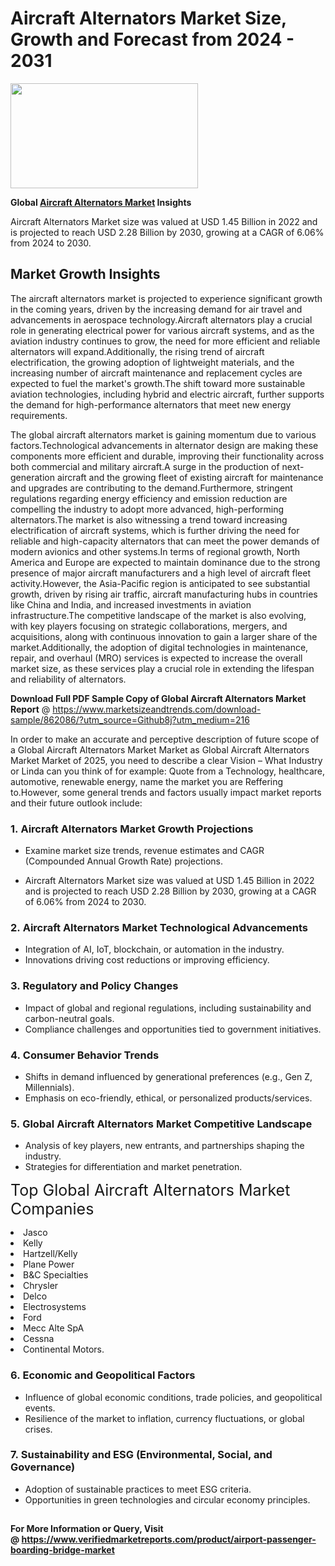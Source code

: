 <H1>Aircraft Alternators Market Size, Growth and Forecast from 2024 - 2031</H1><img class="aligncenter size-medium wp-image-584254" src="https://thirdeyenews.in/wp-content/uploads/2024/09/Global-Market-Research-300x168.jpeg" alt="" width="300" height="168" /><p><strong>Global&nbsp;<a href="https://www.marketsizeandtrends.com/download-sample/862086/?utm_source=Github8j?utm_medium=216">Aircraft Alternators Market</a> Insights</strong></p><p>Aircraft Alternators Market size was valued at USD 1.45 Billion in 2022 and is projected to reach USD 2.28 Billion by 2030, growing at a CAGR of 6.06% from 2024 to 2030.</p><p><h2>Market Growth Insights</h2> <p>The aircraft alternators market is projected to experience significant growth in the coming years, driven by the increasing demand for air travel and advancements in aerospace technology.Aircraft alternators play a crucial role in generating electrical power for various aircraft systems, and as the aviation industry continues to grow, the need for more efficient and reliable alternators will expand.Additionally, the rising trend of aircraft electrification, the growing adoption of lightweight materials, and the increasing number of aircraft maintenance and replacement cycles are expected to fuel the market's growth.The shift toward more sustainable aviation technologies, including hybrid and electric aircraft, further supports the demand for high-performance alternators that meet new energy requirements.</p> <p>The global aircraft alternators market is gaining momentum due to various factors.Technological advancements in alternator design are making these components more efficient and durable, improving their functionality across both commercial and military aircraft.A surge in the production of next-generation aircraft and the growing fleet of existing aircraft for maintenance and upgrades are contributing to the demand.Furthermore, stringent regulations regarding energy efficiency and emission reduction are compelling the industry to adopt more advanced, high-performing alternators.The market is also witnessing a trend toward increasing electrification of aircraft systems, which is further driving the need for reliable and high-capacity alternators that can meet the power demands of modern avionics and other systems.In terms of regional growth, North America and Europe are expected to maintain dominance due to the strong presence of major aircraft manufacturers and a high level of aircraft fleet activity.However, the Asia-Pacific region is anticipated to see substantial growth, driven by rising air traffic, aircraft manufacturing hubs in countries like China and India, and increased investments in aviation infrastructure.The competitive landscape of the market is also evolving, with key players focusing on strategic collaborations, mergers, and acquisitions, along with continuous innovation to gain a larger share of the market.Additionally, the adoption of digital technologies in maintenance, repair, and overhaul (MRO) services is expected to increase the overall market size, as these services play a crucial role in extending the lifespan and reliability of alternators.<p><span class=""><strong>Download Full PDF Sample Copy of Global Aircraft Alternators Market Report</strong> @ <a href="https://www.marketsizeandtrends.com/download-sample/862086/?utm_source=Github8j?utm_medium=216" target="_blank">https://www.marketsizeandtrends.com/download-sample/862086/?utm_source=Github8j?utm_medium=216</a></span></p><p>In order to make an accurate and perceptive description of future scope of a Global&nbsp;Aircraft Alternators Market Market as Global&nbsp;Aircraft Alternators Market Market of 2025, you need to describe a clear Vision &ndash; What Industry or Linda can you think of for example: Quote from a Technology, healthcare, automotive, renewable energy, name the market you are Reffering to.However, some general trends and factors usually impact market reports and their future outlook include:</p><h3>1.&nbsp;<strong>Aircraft Alternators Market Growth Projections</strong></h3><ul><li>Examine market size trends, revenue estimates and CAGR (Compounded Annual Growth Rate) projections.</li><li><p>Aircraft Alternators Market size was valued at USD 1.45 Billion in 2022 and is projected to reach USD 2.28 Billion by 2030, growing at a CAGR of 6.06% from 2024 to 2030.</p></li></ul><h3>2.&nbsp;<strong>Aircraft Alternators Market Technological Advancements</strong></h3><ul><li>Integration of AI, IoT, blockchain, or automation in the industry.</li><li>Innovations driving cost reductions or improving efficiency.</li></ul><h3>3.&nbsp;<strong>Regulatory and Policy Changes</strong></h3><ul><li>Impact of global and regional regulations, including sustainability and carbon-neutral goals.</li><li>Compliance challenges and opportunities tied to government initiatives.</li></ul><h3>4.&nbsp;<strong>Consumer Behavior Trends</strong></h3><ul><li>Shifts in demand influenced by generational preferences (e.g., Gen Z, Millennials).</li><li>Emphasis on eco-friendly, ethical, or personalized products/services.</li></ul><h3>5.&nbsp;<strong>Global Aircraft Alternators Market Competitive Landscape</strong></h3><ul><li>Analysis of key players, new entrants, and partnerships shaping the industry.</li><li>Strategies for differentiation and market penetration.</li></ul><p data-pm-slice="1 1 []"><span style="color: inherit; font-family: inherit; font-size: 25px;">Top Global Aircraft Alternators Market Companies</span></p><div class="" data-test-id=""><p><li>Jasco</li><li> Kelly</li><li> Hartzell/Kelly</li><li> Plane Power</li><li> B&C Specialties</li><li> Chrysler</li><li> Delco</li><li> Electrosystems</li><li> Ford</li><li> Mecc Alte SpA</li><li> Cessna</li><li> Continental Motors.</li></p></div><h3>6.&nbsp;<strong>Economic and Geopolitical Factors</strong></h3><ul><li>Influence of global economic conditions, trade policies, and geopolitical events.</li><li>Resilience of the market to inflation, currency fluctuations, or global crises.</li></ul><h3>7.&nbsp;<strong>Sustainability and ESG (Environmental, Social, and Governance)</strong></h3><ul><li>Adoption of sustainable practices to meet ESG criteria.</li><li>Opportunities in green technologies and circular economy principles.</li></ul><h2><strong style="font-size: 14px;">For More Information or Query, Visit @&nbsp;</strong><a style="background-color: #ffffff; font-size: 14px;" href="https://www.marketsizeandtrends.com/report/aircraft-alternators-market/" target="_blank">https://www.verifiedmarketreports.com/product/airport-passenger-boarding-bridge-market</a></h2>